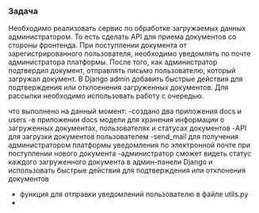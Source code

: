 ### Задача

Необходимо реализовать сервис по обработке
загружаемых данных администратором. 
То есть сделать API для приема документов 
со стороны фронтенда. 
При поступлении документа от зарегистрированного пользователя, 
необходимо уведомлять по почте администратора платформы. 
После того, как администратор подтвердил документ, 
отправлять письмо пользователю, который загружал документ. 
В Django admin добавить быстрые действия 
для подтверждения или отклоенения загруженных документов. 
Для рассылки необходимо использовать работу с очередью.

что выполнено на данный момент:
-создано два приложения docs и users
-в приложении docs модели для хранения информации о загруженных документах, пользователях и статусах документов
-API для загрузки документов пользователем
-send_mail для получения администратором платформы уведомления по электронной почте при поступлении нового документа
-администратор сможет видеть статус каждого загруженного документа в админ-панели Django и использовать быстрые действия для подтверждения или отклонения документов
- функция для отправки уведомлений пользователю в файле utils.py
- 